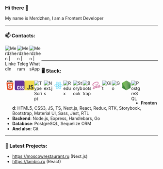 ### Hi there 👋

<!--
**Merdzhen/Merdzhen** is a ✨ _special_ ✨ repository because its `README.md` (this file) appears on your GitHub profile.

Here are some ideas to get you started:

- 🔭 I’m currently working on ...
- 🌱 I’m currently learning ...
- 👯 I’m looking to collaborate on ...
- 🤔 I’m looking for help with ...
- 💬 Ask me about ...
- 📫 How to reach me: ...
- 😄 Pronouns: ...
- ⚡ Fun fact: ...
-->

My name is Merdzhen, I am a Frontent Developer

---
### 📫 Contacts:

[<img align="left" alt="Merdzhen | LinkedIn" width="40px" src="https://img.icons8.com/color/48/000000/linkedin-2--v1.png" />][linkedin]
[<img align="left" alt="Merdzhen | Telegram" width="40px" src="https://img.icons8.com/fluency/48/000000/telegram-app.png" />][telegram]
[<img align="left" alt="Merdzhen | WhatsApp" width="40px" src="https://img.icons8.com/color/48/000000/whatsapp.png" />][whatsapp]

<br/>
<br/>

<!-- --- -->
<!-- ### CV: -->

<!-- --- - [in English](https://drive.google.com/file/d/1wnfXsB_p_AEbvpM2vm-xgGYge_eUjqGJ/view?usp=sharing)  -->
<!-- - [in Russian](https://drive.google.com/file/d/1j4FHmT-JxyMUPz0SlFYd3HiC04v9bVIs/view?usp=sharing) -->
<!-- - [in English](https://drive.google.com/file/d/1_vnI5D0epjcAq0HnglMxPeKGTdDEbX-J/view?usp=sharing) -->

---
### 🖥 Stack:

[<img align="left" alt="HTML5" width="32px" src="https://raw.githubusercontent.com/github/explore/80688e429a7d4ef2fca1e82350fe8e3517d3494d/topics/html/html.png" />][git]
[<img align="left" alt="CSS3" width="32px" src="https://raw.githubusercontent.com/github/explore/80688e429a7d4ef2fca1e82350fe8e3517d3494d/topics/css/css.png" />][git]
[<img align="left" alt="JavaScript" width="32px" src="https://raw.githubusercontent.com/github/explore/80688e429a7d4ef2fca1e82350fe8e3517d3494d/topics/javascript/javascript.png" />][git]
[<img align="left" alt="TypeScript" width="32px" src="https://upload.wikimedia.org/wikipedia/commons/4/4c/Typescript_logo_2020.svg" />][git]
[<img align="left" alt="Next.js" width="32px" src="https://d2nir1j4sou8ez.cloudfront.net/wp-content/uploads/2021/12/nextjs-boilerplate-logo.png" />][git]
[<img align="left" alt="React" width="32px" src="https://raw.githubusercontent.com/github/explore/80688e429a7d4ef2fca1e82350fe8e3517d3494d/topics/react/react.png" />][git]
[<img align="left" alt="Redux"  width="32px" src="https://img.icons8.com/color/48/000000/redux.png"/>][git]
[<img align="left" alt="Storybook" width="32px" src="https://avatars.githubusercontent.com/u/22632046?s=200&v=4" />][git]
[<img align="left" alt="Bootstrap" width="32px" src="https://getbootstrap.com/docs/5.2/assets/brand/bootstrap-logo-shadow.png" />][git]
[<img align="left" alt="Sass" width="32px" src="https://raw.githubusercontent.com/github/explore/80688e429a7d4ef2fca1e82350fe8e3517d3494d/topics/sass/sass.png" />][git]
[<img align="left" alt="Git" width="32px" src="https://img.icons8.com/color/48/000000/git.png"/>][git]
[<img align="left" alt="Go" width="32px" src="https://images.icon-icons.com/2699/PNG/512/golang_logo_icon_171073.png"/>][git]
[<img align="left" alt="Node.js" width="32px" src="https://raw.githubusercontent.com/github/explore/80688e429a7d4ef2fca1e82350fe8e3517d3494d/topics/nodejs/nodejs.png" />][git]
[<img align="left" alt="PostgreSQL" width="32px" src="https://img.icons8.com/color/50/000000/postgreesql.png"/>][git]


<br/>
<br/>
<br/>

- **Frontend**: HTML5, CSS3, JS, TS, Next.js, React, Redux, RTK, Storybook, Bootstrap, Material UI, Sass, Jest, RTL
- **Backend**: Node.js, Express, Handlebars, Go
- **Database**: PostgreSQL, Sequelize ORM
- **And also**: Git

---
### 📁 Latest Projects:

- https://moscowrestaurant.ru (Next.js)
- https://lambic.ru (React)


[linkedin]: https://www.linkedin.com/in/Merdzhen
[whatsapp]: https://wa.me/79257165935
[telegram]: https://t.me/merdzhen_km
[git]: https://github.com/Merdzhen
